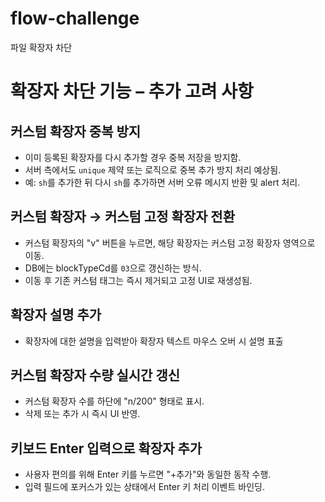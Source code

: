 # flow-challenge
파일 확장자 차단 

# 확장자 차단 기능 – 추가 고려 사항

## 커스텀 확장자 중복 방지

- 이미 등록된 확장자를 다시 추가할 경우 중복 저장을 방지함.
- 서버 측에서도 `unique` 제약 또는 로직으로 중복 추가 방지 처리 예상됨.
- 예: `sh`를 추가한 뒤 다시 `sh`를 추가하면 서버 오류 메시지 반환 및 alert 처리.


## 커스텀 확장자 → 커스텀 고정 확장자 전환

- 커스텀 확장자의 "v" 버튼을 누르면, 해당 확장자는 커스텀 고정 확장자 영역으로 이동.
- DB에는 blockTypeCd를 `03`으로 갱신하는 방식.
- 이동 후 기존 커스텀 태그는 즉시 제거되고 고정 UI로 재생성됨.


## 확장자 설명 추가

- 확장자에 대한 설명을 입력받아 확장자 텍스트 마우스 오버 시 설명 표출


## 커스텀 확장자 수량 실시간 갱신

- 커스텀 확장자 수를 하단에 "n/200" 형태로 표시.
- 삭제 또는 추가 시 즉시 UI 반영.


## 키보드 Enter 입력으로 확장자 추가

- 사용자 편의를 위해 Enter 키를 누르면 "+추가"와 동일한 동작 수행.
- 입력 필드에 포커스가 있는 상태에서 Enter 키 처리 이벤트 바인딩.

